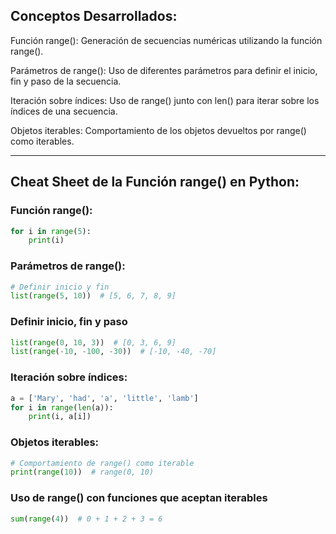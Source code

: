 ## Conceptos Desarrollados:

Función range(): Generación de secuencias numéricas utilizando la función range().

Parámetros de range(): Uso de diferentes parámetros para definir el inicio, fin y paso de la secuencia.

Iteración sobre índices: Uso de range() junto con len() para iterar sobre los índices de una secuencia.

Objetos iterables: Comportamiento de los objetos devueltos por range() como iterables.

---

## Cheat Sheet de la Función range() en Python:

### Función range():

```python
for i in range(5):
    print(i)
```

### Parámetros de range():

```python
# Definir inicio y fin
list(range(5, 10))  # [5, 6, 7, 8, 9]
```

### Definir inicio, fin y paso

```python
list(range(0, 10, 3))  # [0, 3, 6, 9]
list(range(-10, -100, -30))  # [-10, -40, -70]
```

### Iteración sobre índices:

```python
a = ['Mary', 'had', 'a', 'little', 'lamb']
for i in range(len(a)):
    print(i, a[i])
```

### Objetos iterables:

```python
# Comportamiento de range() como iterable
print(range(10))  # range(0, 10)
```

### Uso de range() con funciones que aceptan iterables

```python
sum(range(4))  # 0 + 1 + 2 + 3 = 6
```
